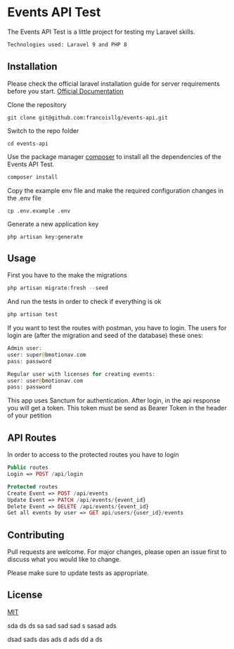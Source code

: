 # Events API Test

The Events API Test is a little project for testing my Laravel skills. 

```bash
Technologies used: Laravel 9 and PHP 8
```

## Installation

Please check the official laravel installation guide for server requirements before you start. [Official Documentation](https://laravel.com/docs/9.x/installation)



Clone the repository

    git clone git@github.com:francoisllg/events-api.git

Switch to the repo folder

    cd events-api

Use the package manager [composer](https://getcomposer.org/download/) to install all the dependencies of the Events API Test.

```bash
composer install
```
Copy the example env file and make the required configuration changes in the .env file

    cp .env.example .env

Generate a new application key

    php artisan key:generate





## Usage

First you have to the make the migrations


```php
php artisan migrate:fresh --seed
```

And run the tests in order to check if everything is ok

```php
php artisan test
```

If you want to test the routes with postman, you have to login.
The users for login are (after the migration and seed of the database) these ones:

```php
Admin user:
user: super@bmotionav.com 
pass: password

Regular user with licenses for creating events:
user: user@bmotionav.com
pass: password
```

This app uses Sanctum for authentication. After login, in the api response you will get a token. This token must be send as Bearer Token in the header of your petition

## API Routes
In order to access to the protected routes you have to login

```php
Public routes
Login => POST /api/login

Protected routes
Create Event => POST /api/events
Update Event => PATCH /api/events/{event_id}
Delete Event => DELETE /api/events/{event_id}
Get all events by user => GET api/users/{user_id}/events

```

## Contributing
Pull requests are welcome. For major changes, please open an issue first to discuss what you would like to change.

Please make sure to update tests as appropriate.

## License
[MIT](https://choosealicense.com/licenses/mit/)

sda
ds
ds
sa
sad
sad
sad
s
sasad
ads

dsad
sads
das
ads
d
ads
dd
a
ds
